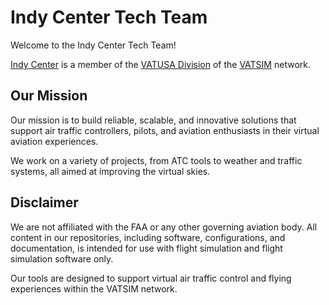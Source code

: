 # Indy Center Tech Team

Welcome to the Indy Center Tech Team! 

[Indy Center](https://zidartcc.org) is a member of the [VATUSA Division](https://www.vatusa.net/) of the [VATSIM](https://vatsim.net/) network.

## Our Mission

Our mission is to build reliable, scalable, and innovative solutions that support air traffic controllers, pilots, and aviation enthusiasts in their virtual aviation experiences. 

We work on a variety of projects, from ATC tools to weather and traffic systems, all aimed at improving the virtual skies.

## Disclaimer

We are not affiliated with the FAA or any other governing aviation body. All content in our repositories, including software, configurations, and documentation, is intended for use with flight simulation and flight simulation software only. 

Our tools are designed to support virtual air traffic control and flying experiences within the VATSIM network.